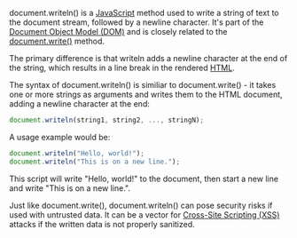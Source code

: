 document.writeln() is a [JavaScript](../programming/js.md) method used to write a string of text to the document stream, followed by a newline character. It's part of the [Document Object Model (DOM)](../web/dom.md) and is closely related to the [document.write()](../programming/dwrite.md) method.

The primary difference is that writeln adds a newline character at the end of the string, which results in a line break in the rendered [HTML](../web/html.md).

The syntax of document.writeln() is similiar to document.write() - it takes one or more strings as arguments and writes them to the HTML document, adding a newline character at the end:

```javascript
document.writeln(string1, string2, ..., stringN);
```

A usage example would be:

```javascript
document.writeln("Hello, world!");
document.writeln("This is on a new line.");
```

This script will write "Hello, world!" to the document, then start a new line and write "This is on a new line.".

Just like document.write(), document.writeln() can pose security risks if used with untrusted data. It can be a vector for [Cross-Site Scripting (XSS)](../web/xss.md) attacks if the written data is not properly sanitized.

